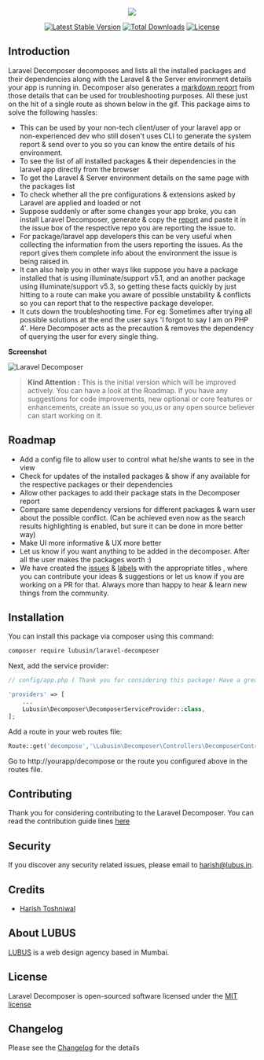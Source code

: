 <p align="center"><img src="https://cloud.githubusercontent.com/assets/11228182/23066989/3dd8f21c-f543-11e6-8f74-f64ccf814d51.png"></p>

<p align="center">
<a href="https://packagist.org/packages/lubusin/laravel-decomposer"><img src="https://poser.pugx.org/lubusin/laravel-decomposer/v/stable" alt="Latest Stable Version"></a>
<a href="https://packagist.org/packages/lubusin/laravel-decomposer"><img src="https://poser.pugx.org/lubusin/laravel-decomposer/downloads" alt="Total Downloads"></a>
<a href="https://packagist.org/packages/lubusin/laravel-decomposer"><img src="https://poser.pugx.org/lubusin/laravel-decomposer/license" alt="License"></a>
</p>

## Introduction

Laravel Decomposer decomposes and lists all the installed packages and their dependencies along with the Laravel & the Server environment details your app is running in. Decomposer also generates a [markdown report](https://github.com/lubusIN/laravel-decomposer/blob/master/report.md) from those details that can be used for troubleshooting purposes. All these just on the hit of a single route as shown below in the gif. This package aims to solve the following hassles:

- This can be used by your non-tech client/user of your laravel app or non-experienced dev who still dosen't uses CLI to generate the system report & send over to you so you can know the entire details of his environment.
- To see the list of all installed packages & their dependencies in the laravel app directly from the browser
- To get the Laravel & Server environment details on the same page with the packages list
- To check whether all the pre configurations & extensions asked by Laravel are applied and loaded or not
- Suppose suddenly or after some changes your app broke, you can install Laravel Decomposer, generate & copy the [report](https://github.com/lubusIN/laravel-decomposer/blob/master/report.md) and paste it in the issue box of the respective repo you are reporting the issue to.
- For package/laravel app developers this can be very useful when collecting the information from the users reporting the issues. As the report gives them complete info about the environment the issue is being raised in.
- It can also help you in other ways like suppose you have a package installed that is using illuminate/support v5.1, and an another package using illuminate/support v5.3, so getting these facts quickly by just hitting to a route can make you aware of possible unstability & conflicts so you can report that to the respective package developer.
- It cuts down the troubleshooting time. For eg: Sometimes after trying all possible solutions at the end the user says 'I forgot to say I am on PHP 4'. Here Decomposer acts as the precaution & removes the dependency of querying the user for every single thing.

**Screenshot**

![Laravel Decomposer](https://cloud.githubusercontent.com/assets/11228182/23458894/0ffe7992-fea4-11e6-8441-e7550f6c3139.gif)

> **Kind Attention :**
This is the initial version which will be improved actively. You can have a look at the Roadmap. If you have any suggestions for code improvements, new optional or core features or enhancements, create an issue so you,us or any open source believer can start working on it.

## Roadmap

- Add a config file to allow user to control what he/she wants to see in the view
- Check for updates of the installed packages & show if any available for the respective packages or their dependencies
- Allow other packages to add their package stats in the Decomposer report
- Compare same dependency versions for different packages & warn user about the possible conflict. (Can be achieved even now as the search results highlighting is enabled, but sure it can be done in more better way)
- Make UI more informative & UX more better
- Let us know if you want anything to be added in the decomposer. After all the user makes the packages worth :)
- We have created the [issues](https://github.com/lubusIN/laravel-decomposer/issues) & [labels](https://github.com/lubusIN/laravel-decomposer/labels) with the appropriate titles , where you can contribute your ideas & suggestions or let us know if you are working on a PR for that. Always more than happy to hear & learn new things from the community.

## Installation

You can install this package via composer using this command:

```bash
composer require lubusin/laravel-decomposer
```

Next, add the service provider:

```php
// config/app.php ( Thank you for considering this package! Have a great day :) )

'providers' => [
    ...
    Lubusin\Decomposer\DecomposerServiceProvider::class,
];
```

Add a route in your web routes file:

```php
Route::get('decompose','\Lubusin\Decomposer\Controllers\DecomposerController@index');
```
Go to http://yourapp/decompose or the route you configured above in the routes file.

## Contributing

Thank you for considering contributing to the Laravel Decomposer. You can read the contribution guide lines [here](contributing.md)

## Security

If you discover any security related issues, please email to [harish@lubus.in](mailto:harish@lubus.in).

## Credits

- [Harish Toshniwal](https://github.com/introwit)

## About LUBUS
[LUBUS](http://lubus.in) is a web design agency based in Mumbai.

## License
Laravel Decomposer is open-sourced software licensed under the [MIT license](LICENSE.txt)

## Changelog
Please see the [Changelog](https://github.com/lubusIN/laravel-decomposer/blob/master/changelog.md) for the details
